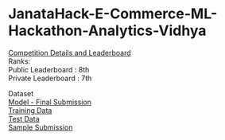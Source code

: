 # JanataHack-E-Commerce-ML-Hackathon-Analytics-Vidhya

<a href = 'https://datahack.analyticsvidhya.com/contest/janatahack-e-commerce-analytics-ml-hackathon/'>Competition Details and Leaderboard</a><br>
Ranks:<br>
Public Leaderboard : 8th<br>
Private Leaderboard : 7th<br>

Dataset<br>
<a href = 'https://github.com/hithesh111/JanataHack-E-Commerce-ML-Hackathon-Analytics-Vidhya/blob/master/ecommerce_final.ipynb'>Model - Final Submission</a><br>
<a href = 'https://github.com/hithesh111/JanataHack-E-Commerce-ML-Hackathon-Analytics-Vidhya/blob/master/train_8wry4cB.csv'>Training Data</a><br>
<a href = 'https://github.com/hithesh111/JanataHack-E-Commerce-ML-Hackathon-Analytics-Vidhya/blob/master/test_Yix80N0.csv'>Test Data</a><br>
<a href = 'https://github.com/hithesh111/JanataHack-E-Commerce-ML-Hackathon-Analytics-Vidhya/blob/master/sample_submission_opxHi4g.csv'>Sample Submission</a>
